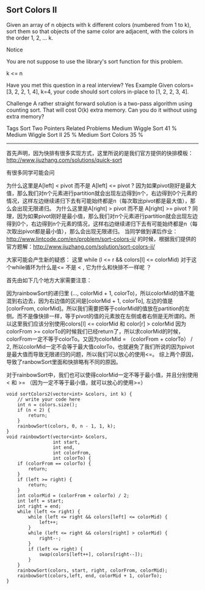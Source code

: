 ## Sort Colors II  ##

Given an array of n objects with k different colors (numbered from 1 to k), sort them so that objects of the same color are adjacent, with the colors in the order 1, 2, ... k.

 Notice

You are not suppose to use the library's sort function for this problem.

k <= n

Have you met this question in a real interview? Yes
Example
Given colors=[3, 2, 2, 1, 4], k=4, your code should sort colors in-place to [1, 2, 2, 3, 4].

Challenge 
A rather straight forward solution is a two-pass algorithm using counting sort. That will cost O(k) extra memory. Can you do it without using extra memory?

Tags 
Sort Two Pointers
Related Problems 
Medium Wiggle Sort 41 %
Medium Wiggle Sort II 25 %
Medium Sort Colors 35 %

----------
首先声明，因为快排有很多实现方式，这里所说的是我们官方提供的快排模板：http://www.jiuzhang.com/solutions/quick-sort

有很多同学可能会问

为什么这里是A[left] < pivot 而不是 A[left] <= pivot ?
因为如果pivot刚好是最大值，那么我们对n个元素进行partition就会出现左边得到n个，右边得到0个元素的情况，这样左边继续递归下去有可能始终都是n（每次取出pivot都是最大值），那么会出现无限递归。
为什么这里是A[right] > pivot 而不是 A[right] >= pivot ?
同理，因为如果pivot刚好是最小值，那么我们对n个元素进行partition就会出现左边得到0个，右边得到n个元素的情况，这样右边继续递归下去有可能始终都是n（每次取出pivot都是最小值），那么会出现无限递归。
当同学做到课后作业：
http://www.lintcode.com/en/problem/sort-colors-ii/ 的时候，根据我们提供的官方题解：http://www.jiuzhang.com/solution/sort-colors-ii/

大家可能会产生新的疑惑：
这里 while (l <= r && colors[l] <= colorMid)
对于这个while循环为什么是<= 不是 < , 它为什么和快排不一样呢 ？

首先由如下几个地方大家需要注意：

因为rainbowSort的递归里 (..., colorMid + 1, colorTo)，所以colorMid的值不能混到右边去，因为右边值的区间是[colorMid + 1, colorTo], 左边的值是[colorFrom, colorMid]。所以我们需要把等于colorMid的值放在partition的左侧。而不是像快排一样，等于pivot的值的元素放在左侧或者右侧是无所谓的。所以这里我们应该分别使用colors[l] <= colorMid 和 color[r] > colorMid
因为colorFrom >= colorTo的时候我们已经return了，所以求colorMid的时候，colorFrom一定不等于colorTo。又因为colorMid = （colorFrom + colorTo） / 2, 所以colorMid一定不会等于最大值colorTo，也就避免了我们所说的因为pivot是最大值而导致无限递归的问题，所以我们可以放心的使用<=。
综上两个原因，导致了ranbowSort里面和快排略有不同的原因。

对于rainbowSort中，我们也可以使得colorMid一定不等于最小值，并且分别使用 < 和 >= （因为一定不等于最小值，就可以放心的使用>=）


	void sortColors2(vector<int> &colors, int k) {
	    // write your code here
	    int n = colors.size();
	    if (n < 2) {
	        return;
	    }
	    rainbowSort(colors, 0, n - 1, 1, k);
	}
	void rainbowSort(vector<int> &colors, 
	                 int start, 
	                 int end, 
	                 int colorFrom, 
	                 int colorTo) {
	    if (colorFrom == colorTo) {
	        return;
	    }                 
	    if (left >= right) {
	        return;
	    }
	    int colorMid = (colorFrom + colorTo) / 2;
	    int left = start;
	    int right = end;
	    while (left <= right) {
	        while (left <= right && colors[left] <= colorMid) {
	            left++;
	        }
	        while (left <= right && colors[right] > colorMid) {
	            right--;
	        }
	        if (left <= right) {
	            swap(colors[left++], colors[right--]);
	        }
	    }
	    rainbowSort(colors, start, right, colorFrom, colorMid);
	    rainbowSort(colors,left, end, colorMid + 1, colorTo);
	}